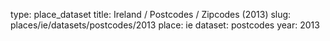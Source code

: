 type: place_dataset
title: Ireland / Postcodes / Zipcodes (2013)
slug: places/ie/datasets/postcodes/2013
place: ie
dataset: postcodes
year: 2013
